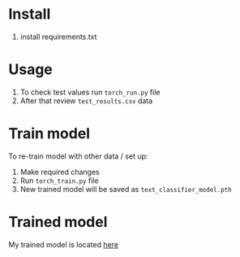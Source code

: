 # Install
1. install requirements.txt

# Usage
1. To check test values run `torch_run.py` file
2. After that review `test_results.csv` data

# Train model
To re-train model with other data / set up:
1. Make required changes
2. Run `torch_train.py` file
3. New trained model will be saved as `text_classifier_model.pth`

# Trained model
My trained model is located [here](https://drive.google.com/file/d/1hcIFOrTEcVBb54ZxWVnHIM7YlN4udqso/view?usp=sharing)
